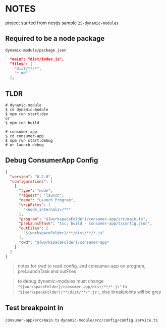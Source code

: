 # NOTES

project started from nestjs sample `25-dynamic-modules`

## Required to be a node package

`dynamic-module/package.json`

```json
  "main": "dist/index.js",
  "files": [
    "dist/**/*",
    "*.md"
  ],
```

## TLDR

```shell
# dynamic-module
$ cd dynamic-module
$ npm run start:dev
or
$ npm run build

# consumer-app
$ cd consumer-app
$ npm run start:debug
# or launch debug
```

## Debug ConsumerApp Config

```json
{
  "version": "0.2.0",
  "configurations": [
    {
      "type": "node",
      "request": "launch",
      "name": "Launch Program",
      "skipFiles": [
        "<node_internals>/**"
      ],
      "program": "${workspaceFolder}/consumer-app/src/main.ts",
      "preLaunchTask": "tsc: build - consumer-app/tsconfig.json",
      "outFiles": [
        "${workspaceFolder}/**/dist/**/*.js"
      ],
      "cwd": "${workspaceFolder}/consumer-app"
    }
  ]
}
```

> notes for cwd to read config, and consumer-app on program, preLaunchTask and outFiles

> to debug dynamic-modules must change `"${workspaceFolder}/consumer-app/dist/**/*.js"` to `"${workspaceFolder}/**/dist/**/*.js"`, else breakpoints will be grey

## Test breakpoint in

`consumer-app/src/main.ts`
`dynamic-module/src/config/config.service.ts`
